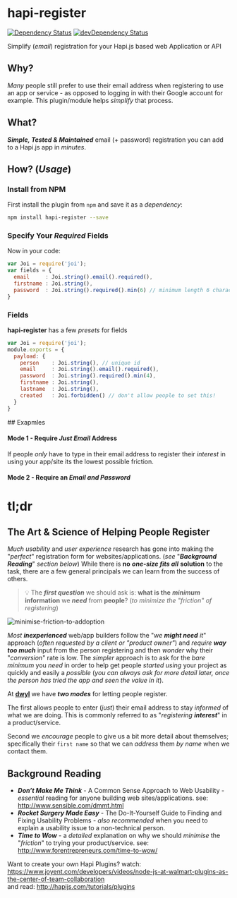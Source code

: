 # hapi-register

[![Dependency Status](https://david-dm.org/nelsonic/hapi-register.svg)](https://david-dm.org/nelsonic/hapi-register)
[![devDependency Status](https://david-dm.org/nelsonic/hapi-register/dev-status.svg)](https://david-dm.org/nelsonic/hapi-register#info=devDependencies)

Simplify (*email*) registration for your Hapi.js based web Application or API

## Why?

*Many* people still prefer to use their email address when registering
to use an app or service - as opposed to logging in with their Google account
for example.
This plugin/module helps *simplify* that process.

## What?

***Simple, Tested & Maintained*** email (+ password) registration you can add
to a Hapi.js app in *minutes*.


## How? (*Usage*)

### Install from NPM

First install the plugin from `npm` and save it as a *dependency*:

```sh
npm install hapi-register --save
```

### Specify Your *Required* Fields

Now in your code:

```js
var Joi = require('joi');
var fields = {
  email     : Joi.string().email().required(),
  firstname : Joi.string(),
  password  : Joi.string().required().min(6) // minimum length 6 characters
}

```

### Fields

**hapi-register** has a few *presets* for fields

```js
var Joi = require('joi');
module.exports = {
  payload: {
    person    : Joi.string(), // unique id
    email     : Joi.string().email().required(),
    password  : Joi.string().required().min(4),
    firstname : Joi.string(),
    lastname  : Joi.string(),
    created   : Joi.forbidden() // don't allow people to set this!
  }
}
```

## Exapmles


#### Mode 1 - Require *Just Email* Address

If people *only* have to type in their email address to register their *interest* in using your app/site its the lowest possible friction.


#### Mode 2 - Require an *Email and Password*




# tl;dr

## The Art & Science of Helping People Register

*Much* *usability* and *user experience* research has gone into making
the "*perfect*" registration form for websites/applications.
(*see* "***Background Reading***" *section below*)
While there is **no** ***one-size fits all*** **solution** to the task,
there are a few general principals we can learn from the success of others.

> :bulb: The ***first question*** we should ask is:
**what is the** ***minimum*** **information** we
***need*** from **people**? (*to minimize the "friction" of registering*)

![minimise-friction-to-addoption](https://cloud.githubusercontent.com/assets/194400/9978113/251295f6-5f19-11e5-8452-ffe9549e07bb.png)

*Most* ***inexperienced*** web/app builders follow the "*we* ***might need*** *it*" approach (*often requested by a client or "product owner"*)
and *require* ***way too much***
input from the person registering and then *wonder* why their "*conversion*"
rate is low. The *simpler* approach is to ask for the *bare minimum*
you *need* in order to help get people *started using* your project as
quickly and easily a *possible* (*you can always ask for more detail later, once the person has tried the app and seen the value in it*).

At [**dwyl**](https://github.com/dwyl) we have ***two modes*** for letting people register.

The first allows people to enter (*just*) their
email address to stay *informed* of what we are doing. This is commonly
referred to as "*registering* ***interest***" in a product/service.

Second we *encourage* people to give us a bit more detail about themselves;
specifically their `first name` so that we can *address* them *by name*
when we contact them.

## Background Reading

+ ***Don’t Make Me Think*** - A Common Sense Approach to Web Usability -
*essential* reading for anyone building web sites/applications. see: http://www.sensible.com/dmmt.html
+ ***Rocket Surgery Made Easy*** - The Do-It-Yourself Guide to Finding and Fixing Usability Problems - *also recommended* when you need to
explain a usability issue to a non-technical person.
+ ***Time to Wow*** - a *detailed* explanation on why we should
*minimise* the "*friction*" to trying your product/service. see:
http://www.forentrepreneurs.com/time-to-wow/

Want to create your own Hapi Plugins?
watch: https://www.joyent.com/developers/videos/node-js-at-walmart-plugins-as-the-center-of-team-collaboration  
and read: http://hapijs.com/tutorials/plugins
